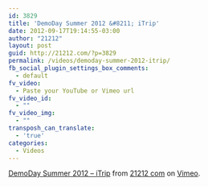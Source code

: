 ```yaml
---
id: 3829
title: 'DemoDay Summer 2012 &#8211; iTrip'
date: 2012-09-17T19:14:55-03:00
author: "21212"
layout: post
guid: http://21212.com/?p=3829
permalink: /videos/demoday-summer-2012-itrip/
fb_social_plugin_settings_box_comments:
  - default
fv_video:
  - Paste your YouTube or Vimeo url
fv_video_id:
  - ""
fv_video_img:
  - ""
transposh_can_translate:
  - 'true'
categories:
  - Videos
---
```

[DemoDay Summer 2012 &#8211; iTrip](http://vimeo.com/38884424) from [21212 com](http://vimeo.com/by21212com) on [Vimeo](http://vimeo.com).